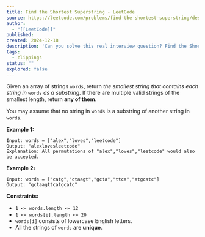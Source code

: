 ```yaml
---
title: Find the Shortest Superstring - LeetCode
source: https://leetcode.com/problems/find-the-shortest-superstring/description/
author:
  - "[[LeetCode]]"
published:
created: 2024-12-18
description: 'Can you solve this real interview question? Find the Shortest Superstring - Given an array of strings words, return the smallest string that contains each string in words as a substring. If there are multiple valid strings of the smallest length, return any of them.You may assume that no string in words is a substring of another string in words. Example 1:Input: words = ["alex","loves","leetcode"]Output: "alexlovesleetcode"Explanation: All permutations of "alex","loves","leetcode" would also be accepted.Example 2:Input: words = ["catg","ctaagt","gcta","ttca","atgcatc"]Output: "gctaagttcatgcatc" Constraints: * 1 <= words.length <= 12 * 1 <= words[i].length <= 20 * words[i] consists of lowercase English letters. * All the strings of words are unique.'
tags:
  - clippings
status: ""
explored: false
---
```

Given an array of strings `words`, return *the smallest string that contains each string in* `words` *as a substring*. If there are multiple valid strings of the smallest length, return **any of them**.

You may assume that no string in `words` is a substring of another string in `words`.

**Example 1:**

```
Input: words = ["alex","loves","leetcode"]
Output: "alexlovesleetcode"
Explanation: All permutations of "alex","loves","leetcode" would also be accepted.
```

**Example 2:**

```
Input: words = ["catg","ctaagt","gcta","ttca","atgcatc"]
Output: "gctaagttcatgcatc"
```

**Constraints:**

- `1 <= words.length <= 12`
- `1 <= words[i].length <= 20`
- `words[i]` consists of lowercase English letters.
- All the strings of `words` are **unique**.